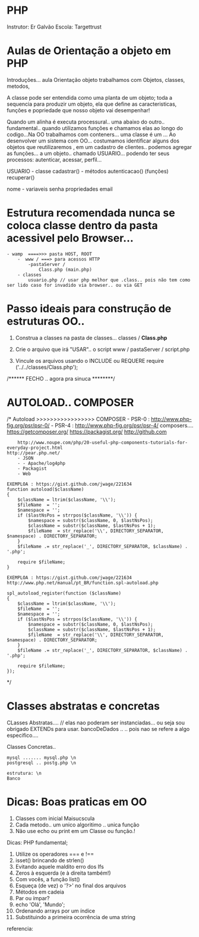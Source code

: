 PHP 
===
Instrutor: Er Galvão
Escola: Targettrust

Aulas de Orientação a objeto em PHP 
====

Introduções... aula
Orientação objeto trabalhamos com Objetos, classes, metodos, 

A classe pode ser entendida como uma planta de um objeto; toda a sequencia para produzir um objeto, ela que define as caracteristicas, funções e popriedade que nosso objeto vai desempenhar! 

Quando um alinha é executa processural.. uma abaixo do outro.. fundamental.. quando utilizamos funções e chamamos elas ao longo do codigo…Na OO trabalhamos com conteners…  uma classe é um … Ao desenvolver um sistema com OO… costumamos identificar alguns dos objetos que reutilizaremos , em um cadastro de clientes.. podemos agregar as funções… a um objeto.. chamado USUARIO… podendo ter seus processos: autenticar, acessar, perfil… 

USUARIO 		- classe
cadastrar()		- métodos
autenticacao()	  (funções)
recuperar()

nome		- variaveis 
senha		  propriedades
email


Estrutura recomendada nunca se coloca classe dentro da pasta acessivel pelo Browser...
====
	- wamp  ====>>> pasta HOST, ROOT
 		-  www / ===> para acessos HTTP
			-pastaServer / 	
				Class.php (main.php)
		- classes 
		  	usuario.php // usar php melhor que .class.. pois não tem como ser lido caso for invadido via browser.. ou via GET
	

Passo ideais para construção de estruturas OO..
==== 

1. Construa a classes na pasta de classes... 
	 classes / <b> Class.php </b>
	 
2. Crie o arquivo que irá "USAR".. o script
	 www / pastaServer / script.php

3. Vincule os arquivos usando o INCLUDE ou REQUERE
	require ('../../classes/Class.php');
	 
/****** FECHO .. agora pra sinuca ********/
	 

AUTOLOAD.. COMPOSER
===
/* 
Autoload >>>>>>>>>>>>>>>>> COMPOSER
	- PSR-0 : http://www.php-fig.org/psr/psr-0/
	- PSR-4 : http://www.php-fig.org/psr/psr-4/
	composers.... 
		https://getcomposer.org/
		https://packagist.org/
		http://github.com
		
		http://www.noupe.com/php/20-useful-php-components-tutorials-for-everyday-project.html
	http://pear.php.net/
		- JSON
		- - Apache/log4php
		- Packagist
		- Web
		
	EXEMPLOA : https://gist.github.com/jwage/221634
	function autoload($className)
	{
		$className = ltrim($className, '\\');
		$fileName  = '';
		$namespace = '';
		if ($lastNsPos = strrpos($className, '\\')) {
			$namespace = substr($className, 0, $lastNsPos);
			$className = substr($className, $lastNsPos + 1);
			$fileName  = str_replace('\\', DIRECTORY_SEPARATOR, $namespace) . DIRECTORY_SEPARATOR;
		}
		$fileName .= str_replace('_', DIRECTORY_SEPARATOR, $className) . '.php';
	
		require $fileName;
	}
	
	EXEMPLOA : https://gist.github.com/jwage/221634
	http://www.php.net/manual/pt_BR/function.spl-autoload.php
	
	spl_autoload_register(function ($className)
	{
		$className = ltrim($className, '\\');
		$fileName  = '';
		$namespace = '';
		if ($lastNsPos = strrpos($className, '\\')) {
			$namespace = substr($className, 0, $lastNsPos);
			$className = substr($className, $lastNsPos + 1);
			$fileName  = str_replace('\\', DIRECTORY_SEPARATOR, $namespace) . DIRECTORY_SEPARATOR;
		}
		$fileName .= str_replace('_', DIRECTORY_SEPARATOR, $className) . '.php';
	
		require $fileName;
	});
	
*/

Classes abstratas e concretas
===

CLasses Abstratas....
	// elas nao poderam ser instanciadas... ou seja sou obrigado EXTENDs para usar.
	bancoDeDados .. .. pois nao se refere a algo especifico....
	
Classes Concretas..

	mysql ....... mysql.php \n 	
	postgresql .. postg.php \n	
	
	estrutura: \n
	Banco	

	
	
	
	 
	 
	 
	 
	 
Dicas:  Boas praticas em OO
==== 

1. Classes com inicial Maisucscula
2. Cada metodo.. um unico algoritimo .. unica função 
3. Não use echo ou print em um Classe ou função.! 



Dicas: PHP fundamental;

1. Utilize os operadores === e !==
2. isset() brincando de strlen()
3. Evitando aquele maldito erro dos Ifs
4. Zeros à esquerda (e à direita também!)
5. Com vocês, a função list()
6. Esqueça (de vez) o '?>' no final dos arquivos
7. Métodos em cadeia
8. Par ou ímpar?
9. echo 'Olá', 'Mundo';
10. Ordenando arrays por um índice
11. Substituindo a primeira ocorrência de uma string

referencia: 
